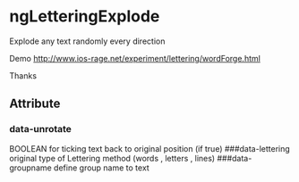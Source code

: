 # ngLetteringExplode
Explode any text randomly every direction

Demo
http://www.ios-rage.net/experiment/lettering/wordForge.html

Thanks

## Attribute
### data-unrotate 
BOOLEAN for ticking text back to original position (if true)
###data-lettering
original type of Lettering method (words , letters , lines)
###data-groupname
define group name to text
